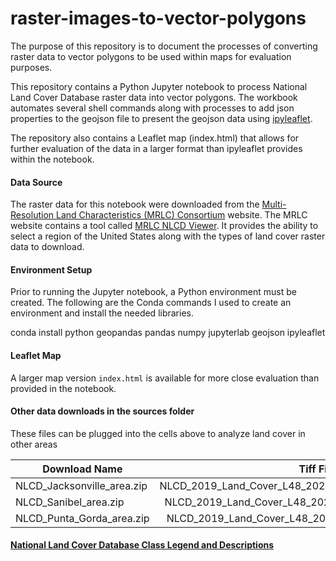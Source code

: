 # raster-images-to-vector-polygons

The purpose of this repository is to document the processes of converting raster data to vector polygons to be used within maps for evaluation purposes.

This repository contains a Python Jupyter notebook to process National Land Cover Database raster data into vector polygons. The workbook automates several shell commands along with processes to add json properties to the geojson file to present the geojson data using [ipyleaflet](https://ipyleaflet.readthedocs.io/en/latest/index.html).

The repository also contains a Leaflet map (index.html) that allows for further evaluation of the data in a larger format than ipyleaflet provides within the notebook.

#### Data Source
The raster data for this notebook were downloaded from the [Multi-Resolution Land Characteristics (MRLC) Consortium](https://www.mrlc.gov) website.
The MRLC website contains a tool called [MRLC NLCD Viewer](https://www.mrlc.gov/viewer/). It provides the ability to select a region of the United States along with the types of land cover raster data to download.

#### Environment Setup
Prior to running the Jupyter notebook, a Python environment must be created. The following are the Conda commands I used to create an environment and install the needed libraries.
 
conda install python geopandas pandas numpy jupyterlab geojson ipyleaflet

#### Leaflet Map
A larger map version `index.html` is available for more close evaluation than provided in the notebook.

#### Other data downloads in the sources folder  
These files can be plugged into the cells above to analyze land cover in other areas

| Download Name  |      Tiff File Name      |  
|----------|:-------------:  
NLCD_Jacksonville_area.zip | NLCD_2019_Land_Cover_L48_20210604_v1AdZOChAH6SMKC8JfEn.tiff
NLCD_Sanibel_area.zip | NLCD_2019_Land_Cover_L48_20210604_98Ejuh2wAV8IMNpUssoI.tiff
NLCD_Punta_Gorda_area.zip | NLCD_2019_Land_Cover_L48_20210604_6Ryotb4ak7ugzjap47E4.tiff
#### [National Land Cover Database Class Legend and Descriptions](https://www.mrlc.gov/data/legends/national-land-cover-database-class-legend-and-description)


